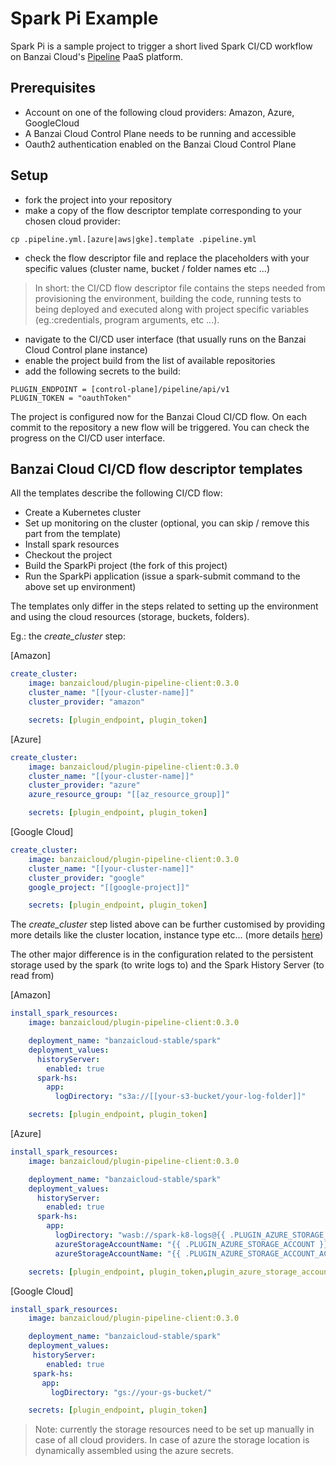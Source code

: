 # Spark Pi Example

Spark Pi is a sample project to trigger a short lived Spark CI/CD workflow on Banzai Cloud's [Pipeline](https://github.com/banzaicloud/pipeline) PaaS platform.

## Prerequisites

* Account on one of the following cloud providers: Amazon, Azure, GoogleCloud
* A Banzai Cloud Control Plane needs to be running and accessible
* Oauth2 authentication enabled on the Banzai Cloud Control Plane

## Setup

* fork the project into your repository
* make a copy of the flow descriptor template corresponding to your chosen cloud provider:
```
cp .pipeline.yml.[azure|aws|gke].template .pipeline.yml
```
* check the flow descriptor file and replace the placeholders with your specific values (cluster name, bucket / folder names etc ...)

> In short: the CI/CD flow descriptor file contains the steps needed from provisioning the environment, building the code, running tests to being deployed and executed along with project specific variables (eg.:credentials, program arguments, etc ...).

* navigate to the CI/CD user interface (that usually runs on the Banzai Cloud Control plane instance)
* enable the project build from the list of available repositories
* add the following secrets to the build:

```
PLUGIN_ENDPOINT = [control-plane]/pipeline/api/v1
PLUGIN_TOKEN = "oauthToken"
```


The project is configured now for the Banzai Cloud CI/CD flow. On each commit to the repository a new flow will be triggered. You can check the progress on the CI/CD user interface.

## Banzai Cloud CI/CD flow descriptor templates

All the templates describe the following CI/CD flow:

* Create a Kubernetes cluster
* Set up monitoring on the cluster (optional, you can skip / remove this part from the template)
* Install spark resources
* Checkout the project
* Build the SparkPi project (the fork of this project)
* Run the SparkPi application (issue a spark-submit command to the above set up environment)

The templates only differ in the steps related to setting up the environment and using the cloud resources (storage, buckets, folders).

Eg.: the *create_cluster* step:

[Amazon]
```yaml
create_cluster:
    image: banzaicloud/plugin-pipeline-client:0.3.0
    cluster_name: "[[your-cluster-name]]"
    cluster_provider: "amazon"

    secrets: [plugin_endpoint, plugin_token]
```

[Azure]
```yaml
create_cluster:
    image: banzaicloud/plugin-pipeline-client:0.3.0
    cluster_name: "[[your-cluster-name]]"
    cluster_provider: "azure"
    azure_resource_group: "[[az_resource_group]]"

    secrets: [plugin_endpoint, plugin_token]
```

[Google Cloud]
```yaml
create_cluster:
    image: banzaicloud/plugin-pipeline-client:0.3.0
    cluster_name: "[[your-cluster-name]]"
    cluster_provider: "google"
    google_project: "[[google-project]]"

    secrets: [plugin_endpoint, plugin_token]
```

The *create_cluster* step listed above can be further customised by providing more details like the cluster location, instance type etc...
(more details [here](https://github.com/banzaicloud/drone-plugin-pipeline-client))

The other major difference is in the configuration related to the persistent storage used by the spark (to write logs to) and the Spark History Server (to read from)

[Amazon]
```yaml
install_spark_resources:
    image: banzaicloud/plugin-pipeline-client:0.3.0

    deployment_name: "banzaicloud-stable/spark"
    deployment_values:
      historyServer:
        enabled: true
      spark-hs:
        app:
          logDirectory: "s3a://[[your-s3-bucket/your-log-folder]]"

    secrets: [plugin_endpoint, plugin_token]
```

[Azure]
```yaml
install_spark_resources:
    image: banzaicloud/plugin-pipeline-client:0.3.0

    deployment_name: "banzaicloud-stable/spark"
    deployment_values:
      historyServer:
        enabled: true
      spark-hs:
        app:
          logDirectory: "wasb://spark-k8-logs@{{ .PLUGIN_AZURE_STORAGE_ACCOUNT }}.blob.core.windows.net/"
          azureStorageAccountName: "{{ .PLUGIN_AZURE_STORAGE_ACCOUNT }}"
          azureStorageAccountName: "{{ .PLUGIN_AZURE_STORAGE_ACCOUNT_ACCESS_KEY }}"

    secrets: [plugin_endpoint, plugin_token,plugin_azure_storage_account, plugin_azure_storage_account_access_key]

```

[Google Cloud]
```yaml
install_spark_resources:
    image: banzaicloud/plugin-pipeline-client:0.3.0

    deployment_name: "banzaicloud-stable/spark"
    deployment_values:
     historyServer:
        enabled: true
     spark-hs:
       app:
         logDirectory: "gs://your-gs-bucket/"

    secrets: [plugin_endpoint, plugin_token]
```
> Note: currently the storage resources need to be set up manually in case of all cloud providers. In case of azure the
storage location is dynamically  assembled using the azure secrets.
